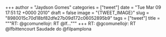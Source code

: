 
+++
author = "Jaydson Gomes"
categories = ["tweet"]
date = "Tue Mar 09 17:51:12 +0000 2010"
draft = false
image = "{TWEET_IMAGE}"
slug = "8980015c70d18bf82dfe27b09d172c06052895b9"
tags = ["tweet"]
title = """RT: @gcomunellojr: RT @lf..."""
+++
RT: @gcomunellojr: RT @lfbittencourt Saudade do @filpamplona
